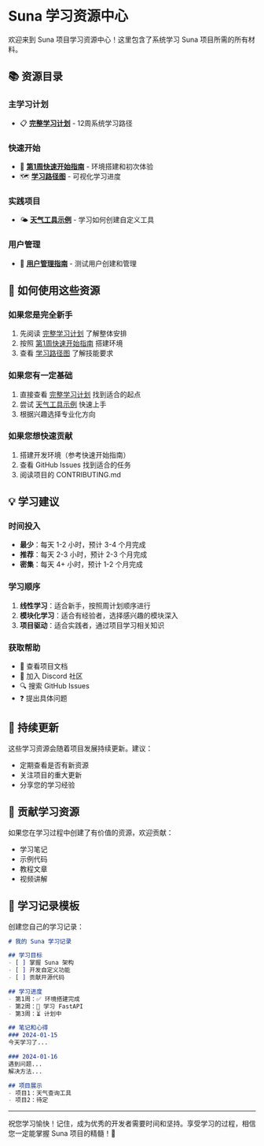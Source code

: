 # Suna 学习资源中心

欢迎来到 Suna 项目学习资源中心！这里包含了系统学习 Suna 项目所需的所有材料。

## 📚 资源目录

### 主学习计划
- 📋 [**完整学习计划**](../LEARNING_PLAN.md) - 12周系统学习路径

### 快速开始
- 🚀 [**第1周快速开始指南**](./week1-quickstart.md) - 环境搭建和初次体验
- 🗺️ [**学习路径图**](./learning-roadmap.md) - 可视化学习进度

### 实践项目
- 🌤️ [**天气工具示例**](./practice-weather-tool.py) - 学习如何创建自定义工具

### 用户管理
- 👥 [**用户管理指南**](../backend/USER_MANAGEMENT_README.md) - 测试用户创建和管理

## 🎯 如何使用这些资源

### 如果您是完全新手
1. 先阅读 [完整学习计划](../LEARNING_PLAN.md) 了解整体安排
2. 按照 [第1周快速开始指南](./week1-quickstart.md) 搭建环境
3. 查看 [学习路径图](./learning-roadmap.md) 了解技能要求

### 如果您有一定基础
1. 直接查看 [完整学习计划](../LEARNING_PLAN.md) 找到适合的起点
2. 尝试 [天气工具示例](./practice-weather-tool.py) 快速上手
3. 根据兴趣选择专业化方向

### 如果您想快速贡献
1. 搭建开发环境（参考快速开始指南）
2. 查看 GitHub Issues 找到适合的任务
3. 阅读项目的 CONTRIBUTING.md

## 💡 学习建议

### 时间投入
- **最少**：每天 1-2 小时，预计 3-4 个月完成
- **推荐**：每天 2-3 小时，预计 2-3 个月完成
- **密集**：每天 4+ 小时，预计 1-2 个月完成

### 学习顺序
1. **线性学习**：适合新手，按照周计划顺序进行
2. **模块化学习**：适合有经验者，选择感兴趣的模块深入
3. **项目驱动**：适合实践者，通过项目学习相关知识

### 获取帮助
- 📖 查看项目文档
- 💬 加入 Discord 社区
- 🔍 搜索 GitHub Issues
- ❓ 提出具体问题

## 🔄 持续更新

这些学习资源会随着项目发展持续更新。建议：
- 定期查看是否有新资源
- 关注项目的重大更新
- 分享您的学习经验

## 🤝 贡献学习资源

如果您在学习过程中创建了有价值的资源，欢迎贡献：
- 学习笔记
- 示例代码
- 教程文章
- 视频讲解

## 📝 学习记录模板

创建您自己的学习记录：

```markdown
# 我的 Suna 学习记录

## 学习目标
- [ ] 掌握 Suna 架构
- [ ] 开发自定义功能
- [ ] 贡献开源代码

## 学习进度
- 第1周：✅ 环境搭建完成
- 第2周：🚧 学习 FastAPI
- 第3周：⏳ 计划中

## 笔记和心得
### 2024-01-15
今天学习了...

### 2024-01-16
遇到问题...
解决方法...

## 项目展示
- 项目1：天气查询工具
- 项目2：待定
```

---

祝您学习愉快！记住，成为优秀的开发者需要时间和坚持。享受学习的过程，相信您一定能掌握 Suna 项目的精髓！🎉